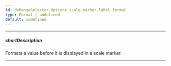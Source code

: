 ```yaml
---
id: dxRangeSelector.Options.scale.marker.label.format
type: Format | undefined
default: undefined
---
```

---
##### shortDescription
Formats a value before it is displayed in a scale marker.

---
<!-- %fullDescription% -->

<!-- import * from 'api-reference\10 UI Components\dxChart\1 Configuration\argumentAxis\label\format.md' -->
